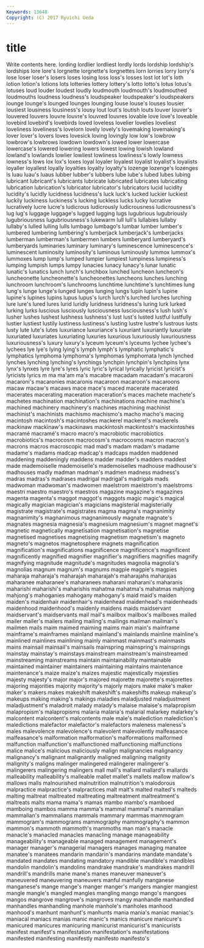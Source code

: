 ```yaml
---
Keywords: 13648 
Copyright: (C) 2017 Ryuichi Ueda
---
```


# title

Write contents here.
 lording lordlier lordliest lordly
lords lordship lordship's lordships lore lore's lorgnette lorgnette's lorgnettes lorn
lorries lorry lorry's lose loser loser's losers loses losing loss
loss's losses lost lot lot's loth lotion lotion's lotions lots
lotteries lottery lottery's lotto lotto's lotus lotus's lotuses loud louder
loudest loudly loudmouth loudmouth's loudmouthed loudmouths loudness loudness's loudspeaker loudspeaker's
loudspeakers lounge lounge's lounged lounges lounging louse louse's louses lousier
lousiest lousiness lousiness's lousy lout lout's loutish louts louver louver's
louvered louvers louvre louvre's louvred louvres lovable love love's loveable
lovebird lovebird's lovebirds loved loveless lovelier lovelies loveliest loveliness loveliness's
lovelorn lovely lovely's lovemaking lovemaking's lover lover's lovers loves lovesick
loving lovingly low low's lowbrow lowbrow's lowbrows lowdown lowdown's lowed
lower lowercase lowercase's lowered lowering lowers lowest lowing lowish lowland
lowland's lowlands lowlier lowliest lowliness lowliness's lowly lowness lowness's lows
lox lox's loxes loyal loyaler loyalest loyalist loyalist's loyalists loyaller
loyallest loyally loyalties loyalty loyalty's lozenge lozenge's lozenges ls luau
luau's luaus lubber lubber's lubbers lube lube's lubed lubes lubing
lubricant lubricant's lubricants lubricate lubricated lubricates lubricating lubrication lubrication's lubricator
lubricator's lubricators lucid lucidity lucidity's lucidly lucidness lucidness's luck luck's
lucked luckier luckiest luckily luckiness luckiness's lucking luckless lucks lucky
lucrative lucratively lucre lucre's ludicrous ludicrously ludicrousness ludicrousness's lug lug's
luggage luggage's lugged lugging lugs lugubrious lugubriously lugubriousness lugubriousness's lukewarm
lull lull's lullabies lullaby lullaby's lulled lulling lulls lumbago lumbago's
lumbar lumber lumber's lumbered lumbering lumbering's lumberjack lumberjack's lumberjacks lumberman
lumberman's lumbermen lumbers lumberyard lumberyard's lumberyards luminaries luminary luminary's luminescence
luminescence's luminescent luminosity luminosity's luminous luminously lummox lummox's lummoxes lump
lump's lumped lumpier lumpiest lumpiness lumpiness's lumping lumpish lumps lumpy
lunacies lunacy lunacy's lunar lunatic lunatic's lunatics lunch lunch's lunchbox
lunched luncheon luncheon's luncheonette luncheonette's luncheonettes luncheons lunches lunching lunchroom
lunchroom's lunchrooms lunchtime lunchtime's lunchtimes lung lung's lunge lunge's lunged
lunges lunging lungs lupin lupin's lupine lupine's lupines lupins lupus
lupus's lurch lurch's lurched lurches lurching lure lure's lured lures
lurid luridly luridness luridness's luring lurk lurked lurking lurks luscious
lusciously lusciousness lusciousness's lush lush's lusher lushes lushest lushness lushness's
lust lust's lusted lustful lustfully lustier lustiest lustily lustiness lustiness's
lusting lustre lustre's lustrous lusts lusty lute lute's lutes luxuriance
luxuriance's luxuriant luxuriantly luxuriate luxuriated luxuriates luxuriating luxuries luxurious luxuriously
luxuriousness luxuriousness's luxury luxury's lyceum lyceum's lyceums lychee lychee's lychees
lye lye's lying lying's lymph lymph's lymphatic lymphatic's lymphatics lymphoma
lymphoma's lymphomas lymphomata lynch lynched lynches lynching lynching's lynchings lynchpin
lynchpin's lynchpins lynx lynx's lynxes lyre lyre's lyres lyric lyric's
lyrical lyrically lyricist lyricist's lyricists lyrics m ma ma'am ma's
macabre macadam macadam's macaroni macaroni's macaronies macaronis macaroon macaroon's macaroons
macaw macaw's macaws mace mace's maced macerate macerated macerates macerating
maceration maceration's maces machete machete's machetes machination machination's machinations machine
machine's machined machinery machinery's machines machining machinist machinist's machinists machismo
machismo's macho macho's macing macintosh macintosh's macintoshes mackerel mackerel's mackerels
mackinaw mackinaw's mackinaws mackintosh mackintosh's mackintoshes macramé macramé's macro macro's
macrobiotic macrobiotics macrobiotics's macrocosm macrocosm's macrocosms macron macron's macrons macros
macroscopic mad mad's madam madam's madame madame's madams madcap madcap's
madcaps madden maddened maddening maddeningly maddens madder madder's madders maddest
made mademoiselle mademoiselle's mademoiselles madhouse madhouse's madhouses madly madman madman's
madmen madness madness's madras madras's madrases madrigal madrigal's madrigals mads
madwoman madwoman's madwomen maelstrom maelstrom's maelstroms maestri maestro maestro's maestros
magazine magazine's magazines magenta magenta's maggot maggot's maggots magic magic's
magical magically magician magician's magicians magisterial magisterially magistrate magistrate's magistrates
magma magma's magnanimity magnanimity's magnanimous magnanimously magnate magnate's magnates magnesia
magnesia's magnesium magnesium's magnet magnet's magnetic magnetically magnetisation magnetisation's magnetise
magnetised magnetises magnetising magnetism magnetism's magneto magneto's magnetos magnetosphere magnets
magnification magnification's magnifications magnificence magnificence's magnificent magnificently magnified magnifier magnifier's
magnifiers magnifies magnify magnifying magnitude magnitude's magnitudes magnolia magnolia's magnolias
magnum magnum's magnums magpie magpie's magpies maharaja maharaja's maharajah maharajah's
maharajahs maharajas maharanee maharanee's maharanees maharani maharani's maharanis maharishi maharishi's
maharishis mahatma mahatma's mahatmas mahjong mahjong's mahoganies mahogany mahogany's maid
maid's maiden maiden's maidenhair maidenhair's maidenhead maidenhead's maidenheads maidenhood maidenhood's
maidenly maidens maids maidservant maidservant's maidservants mail mail's mailbox mailbox's
mailboxes mailed mailer mailer's mailers mailing mailing's mailings mailman mailman's
mailmen mails maim maimed maiming maims main main's mainframe mainframe's
mainframes mainland mainland's mainlands mainline mainline's mainlined mainlines mainlining mainly
mainmast mainmast's mainmasts mains mainsail mainsail's mainsails mainspring mainspring's mainsprings
mainstay mainstay's mainstays mainstream mainstream's mainstreamed mainstreaming mainstreams maintain maintainability
maintainable maintained maintainer maintainers maintaining maintains maintenance maintenance's maize maize's
maizes majestic majestically majesties majesty majesty's major major's majored majorette
majorette's majorettes majoring majorities majority majority's majorly majors make make's
maker maker's makers makes makeshift makeshift's makeshifts makeup makeup's makeups
making making's makings maladies maladjusted maladjustment maladjustment's maladroit malady malady's
malaise malaise's malapropism malapropism's malapropisms malaria malaria's malarial malarkey malarkey's
malcontent malcontent's malcontents male male's malediction malediction's maledictions malefactor malefactor's
malefactors maleness maleness's males malevolence malevolence's malevolent malevolently malfeasance malfeasance's
malformation malformation's malformations malformed malfunction malfunction's malfunctioned malfunctioning malfunctions malice
malice's malicious maliciously malign malignancies malignancy malignancy's malignant malignantly maligned
maligning malignity malignity's maligns malinger malingered malingerer malingerer's malingerers malingering
malingers mall mall's mallard mallard's mallards malleability malleability's malleable mallet
mallet's mallets mallow mallow's mallows malls malnourished malnutrition malnutrition's malodorous
malpractice malpractice's malpractices malt malt's malted malted's malteds malting maltreat
maltreated maltreating maltreatment maltreatment's maltreats malts mama mama's mamas mambo
mambo's mamboed mamboing mambos mamma mamma's mammal mammal's mammalian mammalian's
mammalians mammals mammary mammas mammogram mammogram's mammograms mammography mammography's mammon
mammon's mammoth mammoth's mammoths man man's manacle manacle's manacled manacles
manacling manage manageability manageability's manageable managed management management's manager manager's
managerial managers manages managing manatee manatee's manatees mandarin mandarin's mandarins
mandate mandate's mandated mandates mandating mandatory mandible mandible's mandibles mandolin
mandolin's mandolins mandrake mandrake's mandrakes mandrill mandrill's mandrills mane mane's
manes maneuver maneuver's maneuvered maneuvering maneuvers manful manfully manganese manganese's
mange mange's manger manger's mangers mangier mangiest mangle mangle's mangled
mangles mangling mango mango's mangoes mangos mangrove mangrove's mangroves mangy
manhandle manhandled manhandles manhandling manhole manhole's manholes manhood manhood's manhunt
manhunt's manhunts mania mania's maniac maniac's maniacal maniacs manias manic
manic's manics manicure manicure's manicured manicures manicuring manicurist manicurist's manicurists
manifest manifest's manifestation manifestation's manifestations manifested manifesting manifestly manifesto manifesto's
